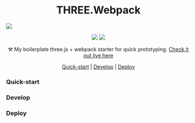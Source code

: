<h1 align="center">THREE.Webpack</h1>
<img src="https://github.com/juniorxsound/THREE.Webpack/blob/master/docs/cover.jpg" />

<p align="center">
<img src="https://travis-ci.com/juniorxsound/THREE.Webpack.svg?token=ztzi6EexNpaHGeSp1q8W&branch=master" />
<img src="https://img.shields.io/badge/PRs-welcome-brightgreen.svg?style=flat-square" />
  
<p align="center">⚒ My boilerplate three.js + webpack starter for quick prototyping. <a href="https://juniorxsound.github.io/THREE.Webpack/">Check it out live here</a>
</p>
<p align="center"><a href="#quick-start">Quick-start</a> | <a href="#develop">Develop</a> | <a href="#deploy">Deploy</a></p>
</p>

### Quick-start

### Develop

### Deploy
